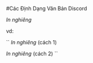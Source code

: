 #Các Định Dạng Văn Bản Discord

*In nghiêng*

vd:

``
*In nghiêng* (cách 1)

_In nghiêng_ (cách 2)
``
